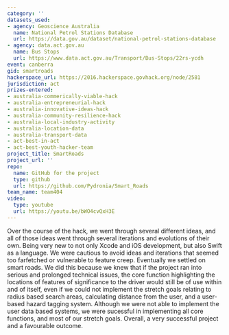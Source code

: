 ```yaml
---
category: ''
datasets_used:
- agency: Geoscience Australia
  name: National Petrol Stations Database
  url: https://data.gov.au/dataset/national-petrol-stations-database
- agency: data.act.gov.au
  name: Bus Stops
  url: https://www.data.act.gov.au/Transport/Bus-Stops/22rs-ycdh
event: canberra
gid: smartroads
hackerspace_url: https://2016.hackerspace.govhack.org/node/2581
jurisdiction: act
prizes-entered:
- australia-commerically-viable-hack
- australia-entrepreneurial-hack
- australia-innovative-ideas-hack
- australia-community-resilience-hack
- australia-local-industry-activity
- australia-location-data
- australia-transport-data
- act-best-in-act
- act-best-youth-hacker-team
project_title: SmartRoads
project_url: ''
repo:
  name: GitHub for the project
  type: github
  url: https://github.com/Pydronia/Smart_Roads
team_name: team404
video:
  type: youtube
  url: https://youtu.be/bWO4cvQxH3E
---
```


Over the course of the hack, we went through several different ideas, and all of those ideas went through several iterations and evolutions of their own. Being very new to not only Xcode and iOS development, but also Swift as a language. We were cautious to avoid ideas and iterations that seemed too farfetched or vulnerable to feature creep. Eventually we settled on smart roads. We did this because we knew that if the project ran into serious and prolonged technical issues, the core function highlighting the locations of features of significance to the driver would still be of use within and of itself, even if we could not implement the stretch goals relating to radius based search areas, calculating distance from the user, and a user-based hazard tagging system.
Although we were not able to implement the user data based systems, we were sucessful in implementing all core functions, and most of our stretch goals. Overall, a very successful project and a favourable outcome.